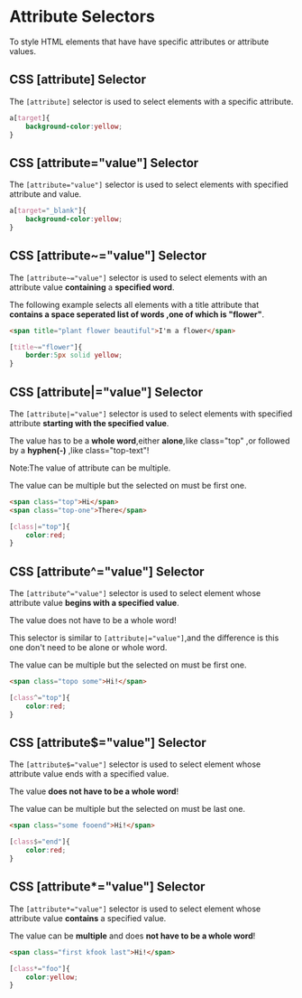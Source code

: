 # Attribute Selectors
To style HTML elements that have have specific attributes or attribute values.

## CSS [attribute] Selector
The `[attribute]` selector is used to select elements with a specific attribute.

```css
a[target]{
    background-color:yellow;
}
```

## CSS [attribute="value"] Selector
The `[attribute="value"]` selector is used to select elements with specified attribute and value.

```css
a[target="_blank"]{
    background-color:yellow;
}
```

## CSS [attribute~="value"] Selector
The `[attribute~="value"]` selector is used to select elements with an attribute value **containing** a **specified word**.

The following example selects all elements with a title attribute that **contains a space seperated list of words ,one of which is "flower"**.

```html
<span title="plant flower beautiful">I'm a flower</span>
```

```css
[title~="flower"]{
    border:5px solid yellow;
}
```

## CSS [attribute|="value"] Selector
The `[attribute|="value"]` selector is used to select elements with specified attribute **starting with the specified value**.

The value has to be a **whole word**,either **alone**,like class="top" ,or followed by a **hyphen(-)** ,like class="top-text"!

Note:The value of attribute can be multiple.

The value can be multiple but the selected on must be first one.
```html
<span class="top">Hi</span>
<span class="top-one">There</span>
```
```css
[class|="top"]{
    color:red;
}
```

## CSS [attribute^="value"] Selector
The `[attribute^="value"]` selector is used to select element whose attribute value **begins with a specified value**.

The value does not have to be a whole word!

This selector is similar to `[attribute|="value"]`,and the difference is this one don't need to be alone or whole word.

The value can be multiple but the selected on must be first one.
```html
<span class="topo some">Hi!</span>
```
```css
[class^="top"]{
    color:red;
}
```

## CSS [attribute$="value"] Selector
The `[attribute$="value"]` selector is used to select element whose attribute value ends with a specified value.

The value **does not have to be a whole word**!

The value can be multiple but the selected on must be last one.
```html
<span class="some fooend">Hi!</span>
```
```css
[class$="end"]{
    color:red;
}
```

## CSS [attribute*="value"] Selector
The `[attribute*="value"]` selector is used to select element whose attribute value **contains** a specified value.

The value can be **multiple** and does **not have to be a whole word**!
```html
<span class="first kfook last">Hi!</span>
```
```css
[class*="foo"]{
    color:yellow;
}
```